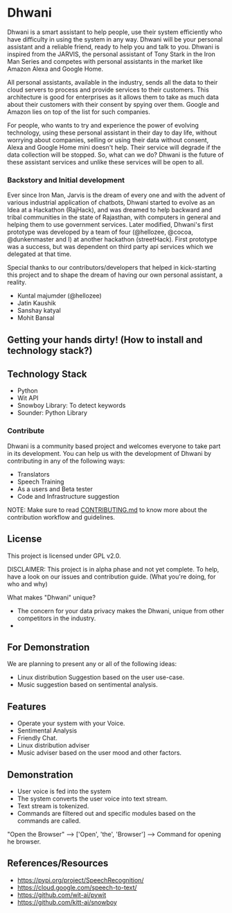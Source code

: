 Dhwani
======

Dhwani is a smart assistant to help people, use their system efficiently who have difficulty in using the system in any way. Dhwani will be your personal assistant and a reliable friend, ready to help you and talk to you. Dhwani is inspired from the JARVIS, the personal assistant of Tony Stark in the Iron Man Series and competes with personal assistants in the market like Amazon Alexa and Google Home.

All personal assistants, available in the industry, sends all the data to their cloud servers to process and provide services to their customers. This architecture is good for enterprises as it allows them to take as much data about their customers with their consent by spying over them. Google and Amazon lies on top of the list for such companies.

For people, who wants to try and experience the power of evolving technology, using these personal assistant in their day to day life, without worrying about companies, selling or using their data without consent, Alexa and Google Home mini doesn't help. Their service will degrade if the data collection will be stopped. So, what can we do? Dhwani is the future of these assistant services and unlike these services will be open to all. 

### Backstory and Initial development
Ever since Iron Man, Jarvis is the dream of every one and with the advent of various industrial application of chatbots, Dhwani started to evolve as an Idea at a Hackathon (RajHack), and was dreamed to help backward and tribal communities in the state of Rajasthan, with computers in general and helping them to use government services.
Later modified, Dhwani's first prototype was developed by a team of four (@hellozee, @cocoa, @dunkenmaster and I) at another hackathon (streetHack). First prototype was a success, but was dependent on third party api services which we delegated at that time.

Special thanks to our contributors/developers that helped in kick-starting this project and to shape the dream of having our own personal assistant, a reality.
* Kuntal majumder (@hellozee)
* Jatin Kaushik
* Sanshay katyal
* Mohit Bansal

## Getting your hands dirty! (How to install and technology stack?)
## Technology Stack
* Python
* Wit API
* Snowboy Library: To detect keywords
* Sounder: Python Library

### Contribute
Dhwani is a community based project and welcomes everyone to take part in its development. You can help us with the development of Dhwani by contributing in any of the following ways:
* Translators
* Speech Training
* As a users and Beta tester
* Code and Infrastructure suggestion

NOTE: Make sure to read [CONTRIBUTING.md](./CONTRIBUTING.md) to know more about the contribution workflow and guidelines.

## License
This project is licensed under GPL v2.0.

DISCLAIMER: This project is in alpha phase and not yet complete. To help, have a look on our issues and contribution guide.
(What you're doing, for who and why)



What makes "Dhwani" unique?
* The concern for your data privacy makes the Dhwani, unique from other competitors in the industry.
* 

## For Demonstration
We are planning to present any or all of the following ideas:
* Linux distribution Suggestion based on the user use-case.
* Music suggestion based on sentimental analysis.

## Features
* Operate your system with your Voice.
* Sentimental Analysis
* Friendly Chat.
* Linux distribution adviser
* Music adviser based on the user mood and other factors.



## Demonstration
* User voice is fed into the system
* The system converts the user voice into text stream.
* Text stream is tokenized.
* Commands are filtered out and specific modules based on the commands are called. 

"Open the Browser" --> ['Open', 'the', 'Browser'] --> Command for opening he browser.

## References/Resources
* https://pypi.org/project/SpeechRecognition/
* https://cloud.google.com/speech-to-text/
* https://github.com/wit-ai/pywit
* https://github.com/kitt-ai/snowboy


